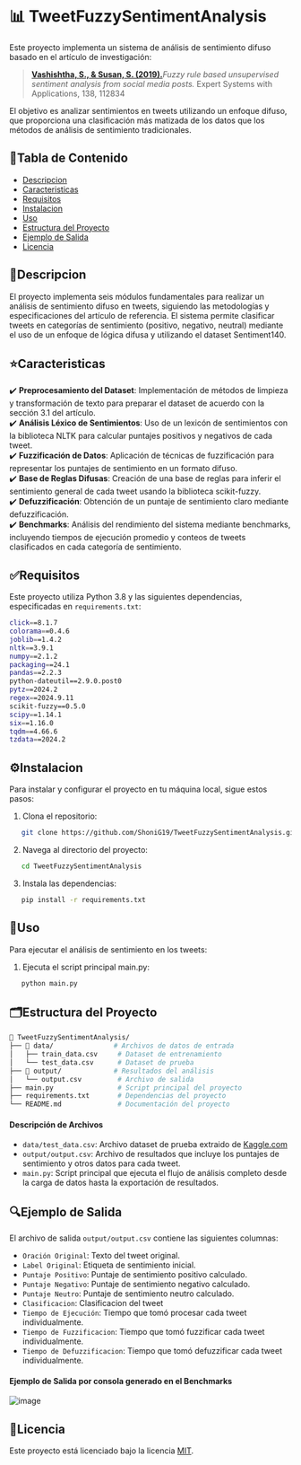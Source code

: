 # 📊 TweetFuzzySentimentAnalysis

Este proyecto implementa un sistema de análisis de sentimiento difuso basado en el artículo de investigación:
> [**Vashishtha, S., & Susan, S. (2019).**](https://www.researchgate.net/profile/Srishti-Vashishtha-2/publication/334622166_Fuzzy_Rule_based_Unsupervised_Sentiment_Analysis_from_Social_Media_Posts/links/5ece42174585152945149e5b/Fuzzy-Rule-based-Unsupervised-Sentiment-Analysis-from-Social-Media-Posts.pdf)_Fuzzy rule based unsupervised sentiment analysis from social media posts._ Expert Systems with Applications, 138, 112834

El objetivo es analizar sentimientos en tweets utilizando un enfoque difuso, que proporciona una clasificación más matizada de los datos que los métodos de análisis de sentimiento tradicionales.


## 📖Tabla de Contenido

 - [Descripcion](#descripcion)
 - [Caracteristicas](#caracteristicas)
 - [Requisitos](#requisitos)
 - [Instalacion](#instalacion)
 - [Uso](#uso)
 - [Estructura del Proyecto](#estructura-del-proyecto)
 - [Ejemplo de Salida](#ejemplo-de-salida)
 - [Licencia](#licencia)


## 📘Descripcion
El proyecto implementa seis módulos fundamentales para realizar un análisis de sentimiento difuso en tweets, siguiendo las metodologías y especificaciones del artículo de referencia. El sistema permite clasificar tweets en categorías de sentimiento (positivo, negativo, neutral) mediante el uso de un enfoque de lógica difusa y utilizando el dataset Sentiment140.

## ⭐Caracteristicas

✔️ **Preprocesamiento del Dataset**: Implementación de métodos de limpieza y transformación de texto para preparar el dataset de acuerdo con la sección 3.1 del artículo. <br> 
✔️ **Análisis Léxico de Sentimientos**: Uso de un lexicón de sentimientos con la biblioteca NLTK para calcular puntajes positivos y negativos de cada tweet. <br>
✔️ **Fuzzificación de Datos**: Aplicación de técnicas de fuzzificación para representar los puntajes de sentimiento en un formato difuso. <br>
✔️ **Base de Reglas Difusas**: Creación de una base de reglas para inferir el sentimiento general de cada tweet usando la biblioteca scikit-fuzzy. <br>
✔️ **Defuzzificación**: Obtención de un puntaje de sentimiento claro mediante defuzzificación. <br>
✔️ **Benchmarks**: Análisis del rendimiento del sistema mediante benchmarks, incluyendo tiempos de ejecución promedio y conteos de tweets clasificados en cada categoría de sentimiento.


## ✅Requisitos   

Este proyecto utiliza Python 3.8 y las siguientes dependencias, especificadas en `requirements.txt`:

```bash
click==8.1.7
colorama==0.4.6
joblib==1.4.2
nltk==3.9.1
numpy==2.1.2
packaging==24.1
pandas==2.2.3
python-dateutil==2.9.0.post0
pytz==2024.2
regex==2024.9.11
scikit-fuzzy==0.5.0
scipy==1.14.1
six==1.16.0
tqdm==4.66.6
tzdata==2024.2
```


## ⚙Instalacion
Para instalar y configurar el proyecto en tu máquina local, sigue estos pasos:

1. Clona el repositorio:
```bash
   git clone https://github.com/ShoniG19/TweetFuzzySentimentAnalysis.git
```

2. Navega al directorio del proyecto:
```bash
   cd TweetFuzzySentimentAnalysis
```  

3. Instala las dependencias:
```bash
   pip install -r requirements.txt
``` 
## 🚀Uso
Para ejecutar el análisis de sentimiento en los tweets:
1. Ejecuta el script principal main.py:
```bash
   python main.py
```


## 🗂Estructura del Proyecto

```bash
📁 TweetFuzzySentimentAnalysis/
├── 📁 data/               # Archivos de datos de entrada
│   ├── train_data.csv     # Dataset de entrenamiento
│   └── test_data.csv      # Dataset de prueba
├── 📁 output/             # Resultados del análisis
│   └── output.csv         # Archivo de salida
├── main.py                # Script principal del proyecto
├── requirements.txt       # Dependencias del proyecto
└── README.md              # Documentación del proyecto
```
#### Descripción de Archivos
- `data/test_data.csv`: Archivo dataset de prueba extraido de [Kaggle.com](https://www.kaggle.com/datasets/krishbaisoya/tweets-sentiment-analysis) 
- `output/output.csv`: Archivo de resultados que incluye los puntajes de sentimiento y otros datos para cada tweet.
- `main.py`: Script principal que ejecuta el flujo de análisis completo desde la carga de datos hasta la exportación de resultados.


## 🔍Ejemplo de Salida
El archivo de salida `output/output.csv` contiene las siguientes columnas:

- `Oración Original`: Texto del tweet original.
- `Label Original`: Etiqueta de sentimiento inicial.
- `Puntaje Positivo`: Puntaje de sentimiento positivo calculado.
- `Puntaje Negativo`: Puntaje de sentimiento negativo calculado.
- `Puntaje Neutro`: Puntaje de sentimiento neutro calculado.
- `Clasificacion`: Clasificacion del tweet
- `Tiempo de Ejecución`: Tiempo que tomó procesar cada tweet individualmente.
- `Tiempo de Fuzzificacion`: Tiempo que tomó fuzzificar cada tweet individualmente.
- `Tiempo de Defuzzificacion`: Tiempo que tomó defuzzificar cada tweet individualmente.

#### Ejemplo de Salida por consola generado en el Benchmarks 

![image](https://github.com/user-attachments/assets/533d2325-ffa5-465a-8c46-e9e1dec59313)


## 📜Licencia

Este proyecto está licenciado bajo la licencia [MIT](LICENSE).

